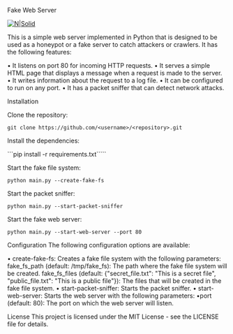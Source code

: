 Fake Web Server

[![N|Solid](https://cldup.com/dTxpPi9lDf.thumb.png)](https://nodesource.com/products/nsolid)

This is a simple web server implemented in Python that is designed to be used as a honeypot or a fake server to catch attackers or crawlers. It has the following features:

• It listens on port 80 for incoming HTTP requests.
• It serves a simple HTML page that displays a message when a request is made to the server.
• It writes information about the request to a log file.
• It can be configured to run on any port.
• It has a packet sniffer that can detect network attacks.


Installation

Clone the repository:

```git clone https://github.com/<username>/<repository>.git```

Install the dependencies:


```pip install -r requirements.txt`````

Start the fake file system:

```python main.py --create-fake-fs```

Start the packet sniffer:

```python main.py --start-packet-sniffer```

Start the fake web server:

```python main.py --start-web-server --port 80```


Configuration
The following configuration options are available:

• create-fake-fs: Creates a fake file system with the following parameters:
  fake_fs_path (default: /tmp/fake_fs): The path where the fake file system will be created.
  fake_fs_files (default: {"secret_file.txt": "This is a secret file", "public_file.txt": "This is a public file"}): The files that will be created in the fake file system.
• start-packet-sniffer: Starts the packet sniffer.
• start-web-server: Starts the web server with the following parameters:
•port (default: 80): The port on which the web server will listen.

License
 This project is licensed under the MIT License - see the LICENSE file for details.